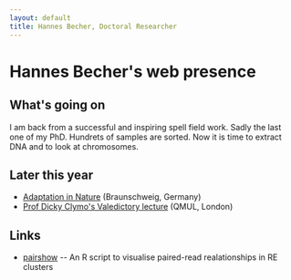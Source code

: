 ```yaml
---
layout: default
title: Hannes Becher, Doctoral Researcher
---
```

		
# Hannes Becher's web presence

## What's going on
I am back from a successful and inspiring spell field work. Sadly the last one of my PhD. Hundrets of samples are sorted. Now it is time to extract DNA and to look at chromosomes.


## Later this year
* [Adaptation in Nature](http://www.gfgenetik.de/tagungen/) (Braunschweig, Germany)
* [Prof Dicky Clymo's Valedictory lecture](https://www.eventbrite.co.uk/e/the-life-and-afterlife-of-bog-moss-why-it-matters-professor-emeritus-rs-dicky-clymo-tickets-26924331400) (QMUL, London)

## Links
* [pairshow](https://github.com/hannesbecher/RE-tools/blob/master/pairshow.R) -- An R script to visualise paired-read realationships in RE clusters

